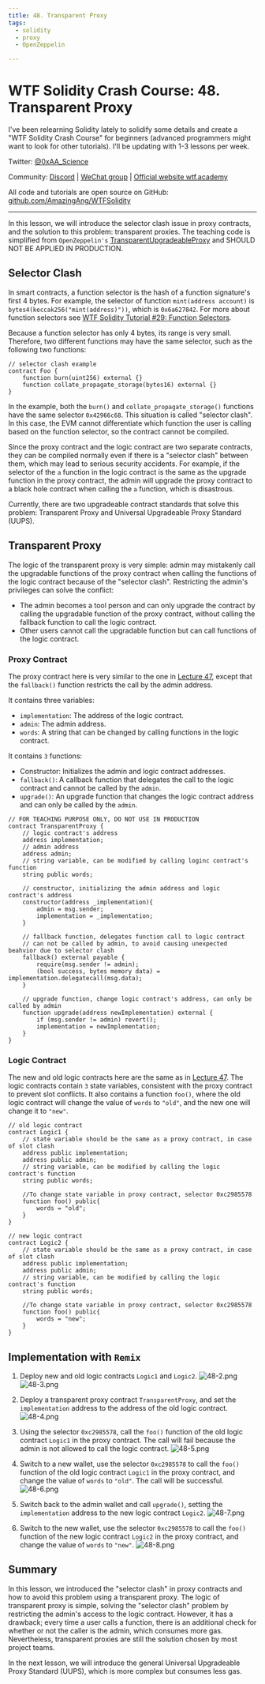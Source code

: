 ```yaml
---
title: 48. Transparent Proxy
tags:
  - solidity
  - proxy
  - OpenZeppelin

---
```


# WTF Solidity Crash Course: 48. Transparent Proxy

I've been relearning Solidity lately to solidify some details and create a "WTF Solidity Crash Course" for beginners (advanced programmers might want to look for other tutorials). I'll be updating with 1-3 lessons per week.

Twitter: [@0xAA_Science](https://twitter.com/0xAA_Science)

Community: [Discord](https://discord.gg/5akcruXrsk) | [WeChat group](https://docs.google.com/forms/d/e/1FAIpQLSe4KGT8Sh6sJ7hedQRuIYirOoZK_85miz3dw7vA1-YjodgJ-A/viewform?usp=sf_link) | [Official website wtf.academy](https://wtf.academy)

All code and tutorials are open source on GitHub: [github.com/AmazingAng/WTFSolidity](https://github.com/AmazingAng/WTFSolidity)

-----

In this lesson, we will introduce the selector clash issue in proxy contracts, and the solution to this problem: transparent proxies. The teaching code is simplified from `OpenZeppelin's` [TransparentUpgradeableProxy](https://github.com/OpenZeppelin/openzeppelin-contracts/blob/master/contracts/proxy/transparent/TransparentUpgradeableProxy.sol) and SHOULD NOT BE APPLIED IN PRODUCTION.

## Selector Clash

In smart contracts, a function selector is the hash of a function signature's first 4 bytes. For example, the selector of function `mint(address account)` is `bytes4(keccak256("mint(address)"))`, which is `0x6a627842`. For more about function selectors see [WTF Solidity Tutorial #29: Function Selectors](https://github.com/AmazingAng/WTFSolidity/blob/main/Languages/en/29_Selector_en/readme.md).

Because a function selector has only 4 bytes, its range is very small. Therefore, two different functions may have the same selector, such as the following two functions:

```solidity
// selector clash example
contract Foo {
    function burn(uint256) external {}
    function collate_propagate_storage(bytes16) external {}
}
```

In the example, both the `burn()` and `collate_propagate_storage()` functions have the same selector `0x42966c68`. This situation is called "selector clash". In this case, the EVM cannot differentiate which function the user is calling based on the function selector, so the contract cannot be compiled.

Since the proxy contract and the logic contract are two separate contracts, they can be compiled normally even if there is a "selector clash" between them, which may lead to serious security accidents. For example, if the selector of the `a` function in the logic contract is the same as the upgrade function in the proxy contract, the admin will upgrade the proxy contract to a black hole contract when calling the `a` function, which is disastrous.

Currently, there are two upgradeable contract standards that solve this problem: Transparent Proxy and Universal Upgradeable Proxy Standard (UUPS).

## Transparent Proxy

The logic of the transparent proxy is very simple: admin may mistakenly call the upgradable functions of the proxy contract when calling the functions of the logic contract because of the "selector clash". Restricting the admin's privileges can solve the conflict:

- The admin becomes a tool person and can only upgrade the contract by calling the upgradable function of the proxy contract, without calling the fallback function to call the logic contract.
- Other users cannot call the upgradable function but can call functions of the logic contract.

### Proxy Contract

The proxy contract here is very similar to the one in [Lecture 47](https://github.com/AmazingAng/WTFSolidity/blob/main/Languages/en/47_Upgrade_en/readme.md), except that the `fallback()` function restricts the call by the admin address.

It contains three variables:

- `implementation`: The address of the logic contract.
- `admin`: The admin address.
- `words`: A string that can be changed by calling functions in the logic contract.

It contains `3` functions:

- Constructor: Initializes the admin and logic contract addresses.
- `fallback()`: A callback function that delegates the call to the logic contract and cannot be called by the `admin`.
- `upgrade()`: An upgrade function that changes the logic contract address and can only be called by the `admin`.

```solidity
// FOR TEACHING PURPOSE ONLY, DO NOT USE IN PRODUCTION
contract TransparentProxy {
    // logic contract's address
    address implementation; 
    // admin address
    address admin; 
    // string variable, can be modified by calling loginc contract's function
    string public words;

    // constructor, initializing the admin address and logic contract's address
    constructor(address _implementation){
        admin = msg.sender;
        implementation = _implementation;
    }

    // fallback function, delegates function call to logic contract
    // can not be called by admin, to avoid causing unexpected beahvior due to selector clash
    fallback() external payable {
        require(msg.sender != admin);
        (bool success, bytes memory data) = implementation.delegatecall(msg.data);
    }

    // upgrade function, change logic contract's address, can only be called by admin
    function upgrade(address newImplementation) external {
        if (msg.sender != admin) revert();
        implementation = newImplementation;
    }
}
```

### Logic Contract

The new and old logic contracts here are the same as in [Lecture 47](https://github.com/AmazingAng/WTFSolidity/blob/main/Languages/en/47_Upgrade_en/readme.md). The logic contracts contain `3` state variables, consistent with the proxy contract to prevent slot conflicts. It also contains a function `foo()`, where the old logic contract will change the value of `words` to `"old"`, and the new one will change it to `"new"`.

```solidity
// old logic contract
contract Logic1 {
    // state variable should be the same as a proxy contract, in case of slot clash
    address public implementation; 
    address public admin; 
    // string variable, can be modified by calling the logic contract's function
    string public words; 

    //To change state variable in proxy contract, selector 0xc2985578
    function foo() public{
        words = "old";
    }
}

// new logic contract
contract Logic2 {
    // state variable should be the same as a proxy contract, in case of slot clash
    address public implementation; 
    address public admin; 
    // string variable, can be modified by calling the logic contract's function
    string public words;

    //To change state variable in proxy contract, selector 0xc2985578
    function foo() public{
        words = "new";
    }
}
```

## Implementation with `Remix`

1. Deploy new and old logic contracts `Logic1` and `Logic2`.
![48-2.png](./img/48-2.png)
![48-3.png](./img/48-3.png)

2. Deploy a transparent proxy contract `TransparentProxy`, and set the `implementation` address to the address of the old logic contract.
![48-4.png](./img/48-4.png)

3. Using the selector `0xc2985578`, call the `foo()` function of the old logic contract `Logic1` in the proxy contract. The call will fail because the admin is not allowed to call the logic contract.
![48-5.png](./img/48-5.png)

4. Switch to a new wallet, use the selector `0xc2985578` to call the `foo()` function of the old logic contract `Logic1` in the proxy contract, and change the value of `words` to `"old"`. The call will be successful.
![48-6.png](./img/48-6.png)

5. Switch back to the admin wallet and call `upgrade()`, setting the `implementation` address to the new logic contract `Logic2`.
![48-7.png](./img/48-7.png)

6. Switch to the new wallet, use the selector `0xc2985578` to call the `foo()` function of the new logic contract `Logic2` in the proxy contract, and change the value of `words` to `"new"`.
![48-8.png](./img/48-8.png)

## Summary

In this lesson, we introduced the "selector clash" in proxy contracts and how to avoid this problem using a transparent proxy. The logic of transparent proxy is simple, solving the "selector clash" problem by restricting the admin's access to the logic contract. However, it has a drawback; every time a user calls a function, there is an additional check for whether or not the caller is the admin, which consumes more gas. Nevertheless, transparent proxies are still the solution chosen by most project teams.

In the next lesson, we will introduce the general Universal Upgradeable Proxy Standard (UUPS), which is more complex but consumes less gas.
